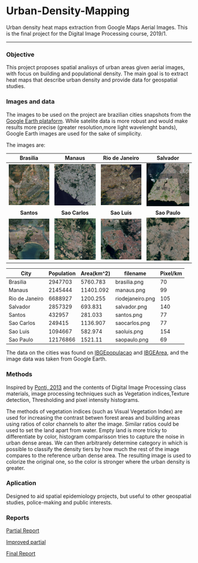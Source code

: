# Urban-Density-Mapping
Urban density heat maps extraction from Google Maps Aerial Images.
This is the final project for the Digital Image Processing course, 2019/1.
___

### Objective
This project proposes spatial analisys of urban areas given aerial images, with focus on building and populational density. The main goal is to extract heat maps that describe urban density and provide data for geospatial studies.

### Images and data
The images to be used on the project are brazilian cities snapshots from the [Google Earth plataform](https://www.google.com/earth/). While satelite data is more robust and would make results more precise (greater resolution,more light wavelenght bands), Google Earth images are used for the sake of simplicity.

The images are: 


| Brasilia| Manaus | Rio de Janeiro | Salvador |
|:-------------------------:|:-------------------------:|:-------------------------:|:-------------------------:|
| <img width="200" src="PNGimages/brasilia.png"> | <img width="200" src="PNGimages/manaus.png">|<img width="200" src="PNGimages/riodejaneiro.png"> | <img width="200" src="PNGimages/salvador.png"> | 
| **Santos** | **Sao Carlos** | **Sao Luis** | **Sao Paulo** |
| <img width="200" src="PNGimages/santos.png"> | <img width="200" src="PNGimages/saocarlos.png"> | <img width="200" src="PNGimages/saoluis.png"> | <img width="200" src="PNGimages/saopaulo.png"> | 


| City           | Population | Area(km^2) | filename         | Pixel/km | 
|----------------|------------|------------|------------------|------------| 
| Brasilia       | 2947703    | 5760.783   | brasilia.png     | 70         | 
| Manaus         | 2145444    | 11401.092  | manaus.png       | 99         | 
| Rio de Janeiro | 6688927    | 1200.255   | riodejaneiro.png | 105        | 
| Salvador       | 2857329    | 693.831    | salvador.png     | 140        | 
| Santos         | 432957     | 281.033    | santos.png       | 77         | 
| Sao Carlos     | 249415     | 1136.907   | saocarlos.png    | 77         | 
| Sao Luis       | 1094667    | 582.974    | saoluis.png      | 154        | 
| Sao Paulo      | 12176866   | 1521.11    | saopaulo.png     | 69         | 


The data on the cities was found on [IBGEpopulacao](https://agenciadenoticias.ibge.gov.br/agencia-detalhe-de-midia.html?view=mediaibge&catid=2103&id=2279) and [IBGEArea](https://www.ibge.gov.br/geociencias/organizacao-do-territorio/estrutura-territorial/2225-np-areas-dos-municipios/15761-areas-dos-municipios.html?t=downloads&c=3548906), and the image data was taken from Google Earth. 

### Methods
Inspired by [Ponti, 2013](http://conteudo.icmc.usp.br/pessoas/moacir/papers/Ponti_GRSL2013.pdf) and the contents of Digital Image Processing class materials, image processing techniques such as Vegetation indices,Texture detection, Thresholding and pixel intensity histograms.

The methods of vegetation indices (such as Visual Vegetation Index) are used for increasing the contrast betwen forest areas and building areas using ratios of color channels to alter the image. Similar ratios could be used to set the land apart from water. Empty land is more tricky to differentiate by color, histogram comparisson tries to capture the noise in urban dense areas. We can then arbitrarely determine category in which is possible to classify the density tiers by how much the rest of the image compares to the reference urban dense area. The resulting image is used to colorize the original one, so the color is stronger where the urban density is greater.


### Aplication
Designed to aid spatial epidemiology projects, but useful to other geospatial studies, police-making and public interests.

### Reports
[Partial Report](https://github.com/ericrib/Urban-Density-Mapping/blob/master/partial.ipynb)

[Improved partial](https://github.com/ericrib/Urban-Density-Mapping/blob/master/partial_improved.ipynb)

[Final Report](https://github.com/ericrib/Urban-Density-Mapping/blob/master/Final_Report.ipynb)
